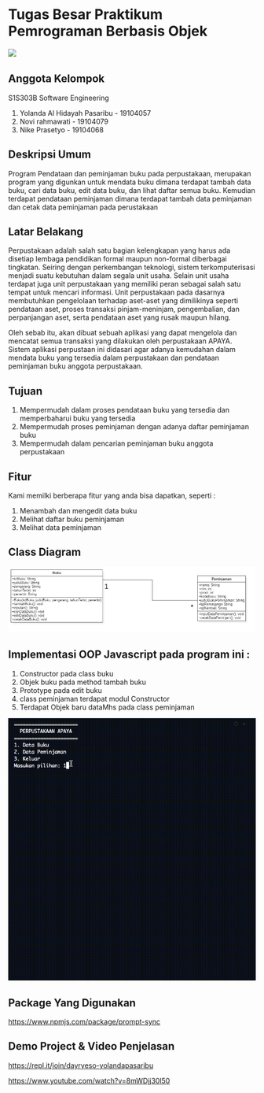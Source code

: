 # Tugas Besar Praktikum Pemrograman Berbasis Objek
![](https://user-images.githubusercontent.com/43981051/103869569-12f62000-50fd-11eb-86ef-657fdb81da3f.png)
## Anggota Kelompok
S1S303B Software Engineering
1. Yolanda Al Hidayah Pasaribu - 19104057
2. Novi rahmawati - 19104079
3. Nike Prasetyo - 19104068

## Deskripsi Umum
Program Pendataan dan peminjaman buku pada perpustakaan, merupakan program yang digunkan untuk mendata buku dimana terdapat tambah data buku, cari data buku, edit data buku, dan lihat daftar semua buku. Kemudian terdapat pendataan peminjaman dimana terdapat tambah data peminjaman dan cetak data peminjaman pada perustakaan

## Latar Belakang
Perpustakaan adalah salah satu bagian kelengkapan yang harus ada disetiap lembaga pendidikan formal maupun non-formal diberbagai tingkatan. Seiring dengan perkembangan teknologi, sistem terkomputerisasi menjadi suatu kebutuhan dalam segala unit usaha. Selain unit usaha terdapat juga unit perpustakaan yang memiliki peran sebagai salah satu tempat untuk mencari informasi. Unit perpustakaan pada dasarnya membutuhkan pengelolaan terhadap aset-aset yang dimilikinya seperti pendataan aset, proses transaksi pinjam-meninjam, pengembalian, dan perpanjangan aset, serta pendataan aset yang rusak maupun hilang.
  
Oleh sebab itu, akan dibuat sebuah aplikasi yang dapat mengelola dan mencatat semua transaksi yang dilakukan oleh perpustakaan APAYA. Sistem aplikasi perpustaan ini didasari agar adanya kemudahan dalam mendata buku yang tersedia dalam perpustakaan dan pendataan peminjaman buku anggota perpustakaan.

## Tujuan
1.	Mempermudah dalam proses pendataan buku yang tersedia dan memperbaharui buku yang tersedia
2.	Mempermudah proses peminjaman dengan adanya daftar peminjaman buku 
3.	Mempermudah dalam pencarian peminjaman buku anggota perpustakaan

## Fitur
Kami memilki berberapa fitur yang anda bisa dapatkan, seperti :
1.	Menambah dan mengedit data buku
2.	Melihat daftar buku peminjaman
3.	Melihat data peminjaman


## Class Diagram

<img src = "https://github.com/NikePrasetyo/Tugas-Besar-Pbo-Kelompok-7/blob/main/Class%20Diagram.jpeg">

## Implementasi OOP Javascript pada program ini :
1. Constructor pada class buku
2. Objek buku pada method tambah buku
3. Prototype pada edit buku
4. class peminjaman terdapat modul Constructor
5. Terdapat Objek baru dataMhs pada class peminjaman

<img src = "https://github.com/NikePrasetyo/Tugas-Besar-Pbo-Kelompok-7/blob/main/Output.gif.gif">

## Package Yang Digunakan
https://www.npmjs.com/package/prompt-sync

## Demo Project & Video Penjelasan
https://repl.it/join/dayryeso-yolandapasaribu

https://www.youtube.com/watch?v=8mWDjj30l50





